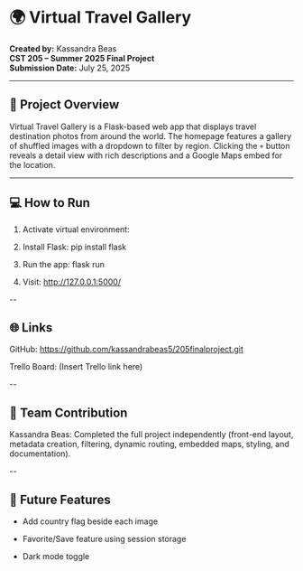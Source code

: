# 🌍 Virtual Travel Gallery

**Created by:** Kassandra Beas  
**CST 205 – Summer 2025 Final Project**  
**Submission Date:** July 25, 2025

---

## 📸 Project Overview

Virtual Travel Gallery is a Flask-based web app that displays travel destination photos from around the world. The homepage features a gallery of shuffled images with a dropdown to filter by region. Clicking the `+` button reveals a detail view with rich descriptions and a Google Maps embed for the location.

---

## 💻 How to Run

1. Activate virtual environment:

2. Install Flask: pip install flask

3. Run the app: flask run

4. Visit: http://127.0.0.1:5000/

--

## 🌐 Links

GitHub: https://github.com/kassandrabeas5/205finalproject.git

Trello Board: (Insert Trello link here)

-- 

## 🤝 Team Contribution

Kassandra Beas: Completed the full project independently (front-end layout, metadata creation, filtering, dynamic routing, embedded maps, styling, and documentation).

--

## 🚀 Future Features

- Add country flag beside each image

- Favorite/Save feature using session storage

- Dark mode toggle
